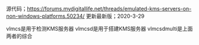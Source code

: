 源代码；https://forums.mydigitallife.net/threads/emulated-kms-servers-on-non-windows-platforms.50234/
更新最新版；2020-3-29

vlmcs是用于检测KMS服务器
vlmcsd是用于搭建KMS服务器
vlmcsdmulti是上面两者的综合
